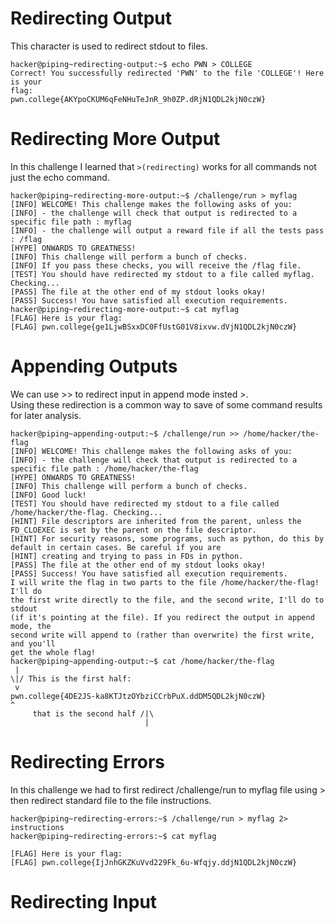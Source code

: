 # Redirecting Output
 This character is used to redirect stdout to files.
 ~~~
 hacker@piping~redirecting-output:~$ echo PWN > COLLEGE
Correct! You successfully redirected 'PWN' to the file 'COLLEGE'! Here is your
flag:
pwn.college{AKYpoCKUM6qFeNHuTeJnR_9h0ZP.dRjN1QDL2kjN0czW}
~~~
# Redirecting More Output
In this challenge I learned that `>(redirecting)` works for all commands not just the echo command.
~~~
hacker@piping~redirecting-more-output:~$ /challenge/run > myflag
[INFO] WELCOME! This challenge makes the following asks of you:
[INFO] - the challenge will check that output is redirected to a specific file path : myflag
[INFO] - the challenge will output a reward file if all the tests pass : /flag
[HYPE] ONWARDS TO GREATNESS!
[INFO] This challenge will perform a bunch of checks.
[INFO] If you pass these checks, you will receive the /flag file.
[TEST] You should have redirected my stdout to a file called myflag. Checking...
[PASS] The file at the other end of my stdout looks okay!
[PASS] Success! You have satisfied all execution requirements.
hacker@piping~redirecting-more-output:~$ cat myflag
[FLAG] Here is your flag:
[FLAG] pwn.college{ge1LjwBSxxDC0FfUstG01V8ixvw.dVjN1QDL2kjN0czW}
~~~
# Appending Outputs
We can use >> to redirect input in append mode insted >.  
Using these redirection is a common way to save of some command results for later analysis. 
~~~
hacker@piping~appending-output:~$ /challenge/run >> /home/hacker/the-flag
[INFO] WELCOME! This challenge makes the following asks of you:
[INFO] - the challenge will check that output is redirected to a specific file path : /home/hacker/the-flag
[HYPE] ONWARDS TO GREATNESS!
[INFO] This challenge will perform a bunch of checks.
[INFO] Good luck!
[TEST] You should have redirected my stdout to a file called /home/hacker/the-flag. Checking...
[HINT] File descriptors are inherited from the parent, unless the FD_CLOEXEC is set by the parent on the file descriptor.
[HINT] For security reasons, some programs, such as python, do this by default in certain cases. Be careful if you are
[HINT] creating and trying to pass in FDs in python.
[PASS] The file at the other end of my stdout looks okay!
[PASS] Success! You have satisfied all execution requirements.
I will write the flag in two parts to the file /home/hacker/the-flag! I'll do
the first write directly to the file, and the second write, I'll do to stdout
(if it's pointing at the file). If you redirect the output in append mode, the
second write will append to (rather than overwrite) the first write, and you'll
get the whole flag!
hacker@piping~appending-output:~$ cat /home/hacker/the-flag
 |
\|/ This is the first half:
 v
pwn.college{4DE2JS-ka8KTJtzOYbziCCrbPuX.ddDM5QDL2kjN0czW}                           ^
     that is the second half /|\
                              |
~~~
# Redirecting Errors
In this challenge we had to first redirect /challenge/run to myflag file using > then redirect standard file to the file instructions.
~~~
hacker@piping~redirecting-errors:~$ /challenge/run > myflag 2> instructions
hacker@piping~redirecting-errors:~$ cat myflag

[FLAG] Here is your flag:
[FLAG] pwn.college{IjJnhGKZKuVvd229Fk_6u-Wfqjy.ddjN1QDL2kjN0czW}
~~~
# Redirecting Input



